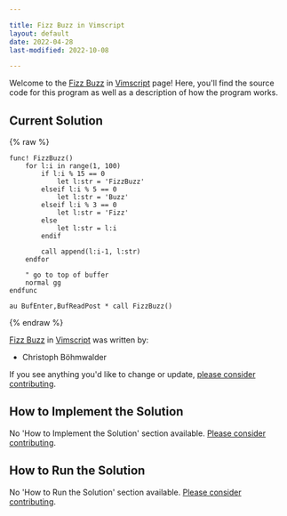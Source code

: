 ```yaml
---

title: Fizz Buzz in Vimscript
layout: default
date: 2022-04-28
last-modified: 2022-10-08

---
```


Welcome to the [Fizz Buzz](https://sampleprograms.io/projects/fizz-buzz) in [Vimscript](https://sampleprograms.io/languages/vimscript) page! Here, you'll find the source code for this program as well as a description of how the program works.

## Current Solution

{% raw %}

```vimscript
func! FizzBuzz()
    for l:i in range(1, 100)
        if l:i % 15 == 0
            let l:str = 'FizzBuzz'
        elseif l:i % 5 == 0
            let l:str = 'Buzz'
        elseif l:i % 3 == 0
            let l:str = 'Fizz'
        else
            let l:str = l:i
        endif

        call append(l:i-1, l:str)
    endfor

    " go to top of buffer
    normal gg
endfunc

au BufEnter,BufReadPost * call FizzBuzz()
```

{% endraw %}

[Fizz Buzz](https://sampleprograms.io/projects/fizz-buzz) in [Vimscript](https://sampleprograms.io/languages/vimscript) was written by:

- Christoph Böhmwalder

If you see anything you'd like to change or update, [please consider contributing](https://github.com/TheRenegadeCoder/sample-programs).

## How to Implement the Solution

No 'How to Implement the Solution' section available. [Please consider contributing](https://github.com/TheRenegadeCoder/sample-programs-website).

## How to Run the Solution

No 'How to Run the Solution' section available. [Please consider contributing](https://github.com/TheRenegadeCoder/sample-programs-website).